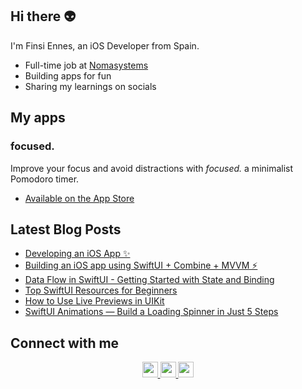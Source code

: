 ## Hi there 👽

I'm Finsi Ennes, an iOS Developer from Spain.

- Full-time job at [Nomasystems](https://github.com/nomasystems)
- Building apps for fun
- Sharing my learnings on socials

<h2>My apps</h2>

<h3>focused.</h3>
Improve your focus and avoid distractions with <em>focused.</em> a minimalist Pomodoro timer. 
  <ul>
    <li>
      <a href=https://apps.apple.com/us/app/focused/id1626040405/>
      Available on the App Store</a>
    </li>
  </ul>

<h2>Latest Blog Posts</h2>
  <ul>
    <li>
      <a href=https://levelup.gitconnected.com/building-an-ios-app-using-swiftui-combine-mvvm-architecture-part-1-7e5a1683a7aa/>
      Developing an iOS App ✨</a>
    </li>
    <li>
      <a href=https://levelup.gitconnected.com/building-an-ios-app-using-swiftui-combine-mvvm-architecture-part-1-7e5a1683a7aa/>
      Building an iOS app using SwiftUI + Combine + MVVM ⚡️</a>
    </li>
     <li>
      <a href=https://medium.com/swlh/data-flow-in-swiftui-getting-started-with-state-and-binding-da3ba97fb144/>
      Data Flow in SwiftUI - Getting Started with State and Binding</a>
    </li>
    <li>
      <a href=https://levelup.gitconnected.com/top-swiftui-resources-for-beginners-966e52e1402c/>
      Top SwiftUI Resources for Beginners</a>
    </li>
    <li>
      <a href=https://medium.com/swlh/how-to-use-live-previews-in-uikit-204f028df3a9/>
      How to Use Live Previews in UIKit</a>
    </li>
    <li>
      <a href=https://medium.com/swlh/swiftui-animations-loading-spinner-2e01a3d8e9c0/>
      SwiftUI Animations — Build a Loading Spinner in Just 5 Steps</a>
    </li>
  </ul>
  
<h2>Connect with me</h2>
<p align="center">
  <a href="https://www.linkedin.com/in/finsiennes/">
    <img src="https://img.shields.io/badge/linkedin-%230077B5.svg?&style=for-the-badge&logo=linkedin&logoColor=white" height=25>
  </a>
  <a href="https://finsi-ennes.medium.com/">
    <img src="https://img.shields.io/badge/medium-%2312100E.svg?&style=for-the-badge&logo=medium&logoColor=white" height=25>
  </a>
  <a href="https://www.instagram.com/finsi.code/?hl=es">
    <img src="https://img.shields.io/badge/instagram-%23E4405F.svg?&style=for-the-badge&logo=instagram&logoColor=white" height=25>
  </a>
</p>
